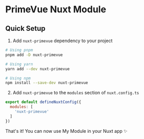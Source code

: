 <!--
## Development

```bash
# Install dependencies
npm install

# Generate type stubs
npm run dev:prepare

# Develop with the playground
npm run dev

# Build the playground
npm run dev:build

# Run ESLint
npm run lint

# Run Vitest
npm run test
npm run test:watch

# Release new version
npm run release
```
-->
# PrimeVue Nuxt Module

## Quick Setup

1. Add `nuxt-primevue` dependency to your project

```bash
# Using pnpm
pnpm add -D nuxt-primevue

# Using yarn
yarn add --dev nuxt-primevue

# Using npm
npm install --save-dev nuxt-primevue
```

2. Add `nuxt-primevue` to the `modules` section of `nuxt.config.ts`

```js
export default defineNuxtConfig({
  modules: [
    'nuxt-primevue'
  ]
})
```

That's it! You can now use My Module in your Nuxt app ✨
